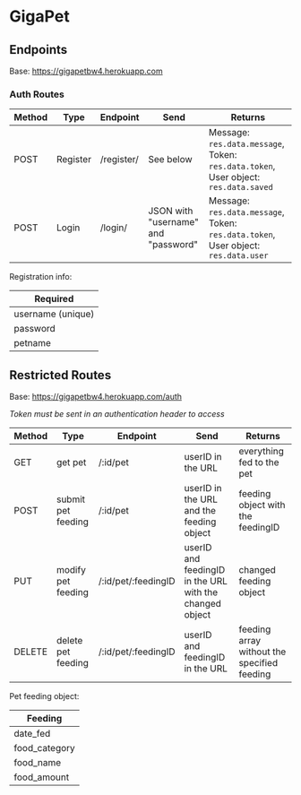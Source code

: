 # GigaPet

## Endpoints

Base: https://gigapetbw4.herokuapp.com

### Auth Routes

| Method | Type     | Endpoint   | Send                                | Returns                                                                          |
| ------ | -------- | ---------- | ----------------------------------- | -------------------------------------------------------------------------------- |
| POST   | Register | /register/ | See below                           | Message: `res.data.message`, Token: `res.data.token`, User object: `res.data.saved`    |
| POST   | Login    | /login/    | JSON with "username" and "password" | Message: `res.data.message`, Token: `res.data.token`, User object: `res.data.user`    |

Registration info:

| Required          |
| ----------------- |
| username (unique) |
| password          |
| petname           |

## Restricted Routes

Base: https://gigapetbw4.herokuapp.com/auth

*Token must be sent in an authentication header to access*

| Method   | Type               | Endpoint              | Send                                                       | Returns                                      |
| -------- | ------------------ | --------------------- | ---------------------------------------------------------- | -------------------------------------------- |
| GET      | get pet            | /:id/pet              | userID in the URL                                          | everything fed to the pet                    |
| POST     | submit pet feeding | /:id/pet              | userID in the URL and the feeding object                   | feeding object with the feedingID            |
| PUT      | modify pet feeding | /:id/pet/:feedingID   | userID and feedingID in the URL with the changed object    | changed feeding object                       |
| DELETE   | delete pet feeding | /:id/pet/:feedingID   | userID and feedingID in the URL                            | feeding array without the specified feeding  |


Pet feeding object:

|   Feeding     |
| ------------- |
| date_fed      |
| food_category |
| food_name     |
| food_amount   |

<!-- registration
{
    username: "
    password: "
    petname: "
}
{
    userID: 1
    username: "
    password: "
    petname: "
    token: "
}

POST /:id/pet
id is the userID
{
    date_fed: "
    food_category: "
    food_name: "
    food_amount: "
}

GET /:id/pet
id is the userId
[
    {   
        feedingID: 1
        date_fed: "
        food_category: "
        food_name: "
        food_amount: "
    }
]

PUT /:id/pet/:feedingID
id is the userId

DELETE /:id/pet/feedID
id is userID -->
